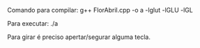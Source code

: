 Comando para compilar: g++ FlorAbril.cpp -o a -lglut -lGLU -lGL

Para executar: ./a

Para girar é preciso apertar/segurar alguma tecla.
